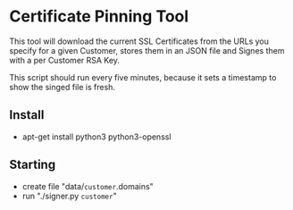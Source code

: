 Certificate Pinning Tool
========================

This tool will download the current SSL Certificates from the URLs you specify for a given Customer, stores them in an JSON file and Signes them with a per Customer RSA Key.

This script should run every five minutes, because it sets a timestamp to show the singed file is fresh.


Install
-------

- apt-get install python3 python3-openssl 

Starting
--------

- create file "data/`customer`.domains"
- run "./signer.py `customer`"
